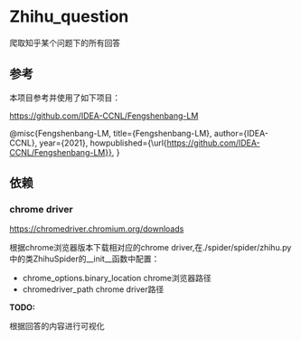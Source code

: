 # Zhihu_question
爬取知乎某个问题下的所有回答

## 参考


本项目参考并使用了如下项目：

https://github.com/IDEA-CCNL/Fengshenbang-LM



@misc{Fengshenbang-LM,
  title={Fengshenbang-LM},
  author={IDEA-CCNL},
  year={2021},
  howpublished={\url{https://github.com/IDEA-CCNL/Fengshenbang-LM}},
}






## 依赖


### chrome driver


https://chromedriver.chromium.org/downloads


根据chrome浏览器版本下载相对应的chrome driver,在./spider/spider/zhihu.py中的类ZhihuSpider的__init__函数中配置：

+ chrome_options.binary_location  chrome浏览器路径
+ chromedriver_path  chrome driver路径





**TODO:**

根据回答的内容进行可视化